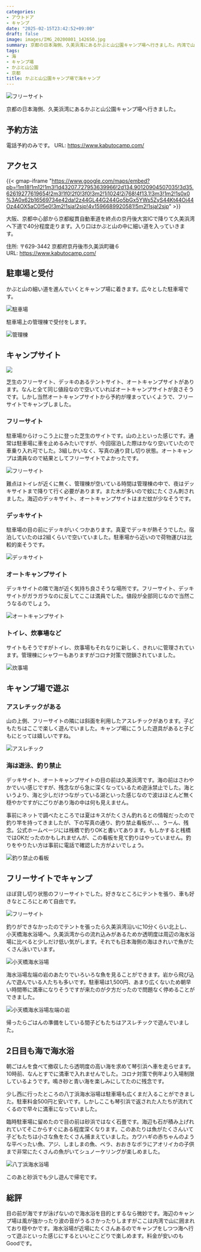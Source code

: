 ```yaml
---
categories:
- アウトドア
- キャンプ
date: "2025-02-15T23:42:52+09:00"
draft: false
image: images/IMG_20200801_142650.jpg
summary: 京都の日本海側、久美浜湾にあるかぶと山公園キャンプ場へ行きました。内湾で山に囲まれており穏やかでのんびりできます。海に近く、少し車で走り海水浴に行っても良い場所です。
tags:
- 海
- キャンプ場
- かぶと山公園
- 京都
title: かぶと山公園キャンプ場で海キャンプ
---
```


![フリーサイト](./images/IMG_20200801_142650.jpg)

京都の日本海側、久美浜湾にあるかぶと山公園キャンプ場へ行きました。

## 予約方法

電話予約のみです。 URL: <https://www.kabutocamp.com/>

## アクセス

{{< gmap-iframe "https://www.google.com/maps/embed?pb=!1m18!1m12!1m3!1d43207.727953639966!2d134.90120904507035!3d35.62619277619654!2m3!1f0!2f0!3f0!3m2!1i1024!2i768!4f13.1!3m3!1m2!1s0x0%3A0x62b16569734e42da!2z44GL44G244Go5bGx5YWs5ZyS44Kt44Oj44Oz44OX5aC0!5e0!3m2!1sja!2sjp!4v1596689920581!5m2!1sja!2sjp" >}}

大阪、京都中心部から京都縦貫自動車道を終点の京丹後大宮ICで降りて久美浜湾へ下道で40分程度走ります。入り口はかぶと山の中に細い道を入っていきます。

住所: 〒629-3442 京都府京丹後市久美浜町磯６\
URL: <https://www.kabutocamp.com/>

## 駐車場と受付

かぶと山の細い道を進んでいくとキャンプ場に着きます。広々とした駐車場です。

![駐車場](./images/IMG_20200801_125821.jpg)

駐車場上の管理棟で受付をします。

![管理棟](./images/IMG_20200801_125842.jpg)

## キャンプサイト

![](./images/image843.jpg)

芝生のフリーサイト、デッキのあるテントサイト、オートキャンプサイトがあります。なんと全て同じ値段なので空いていればオートキャンプサイトが良さそうです。しかし当然オートキャンプサイトから予約が埋まっていくようで、フリーサイトでキャンプしました。

### フリーサイト

駐車場からけっこう上に登った芝生のサイトです。山の上といった感じです。通常は駐車場に車を止めるみたいですが、今回宿泊した際はかなり空いていたので車乗り入れ可でした。3組しかいなく、写真の通り貸し切り状態。オートキャンプは満員なので結果としてフリーサイトでよかったです。

![フリーサイト](./images/IMG_20200801_142734.jpg)

難点はトイレが近くに無く、管理棟が空いている時間は管理棟の中で、夜はデッキサイトまで降りて行く必要があります。また木が多いので蚊にたくさん刺されました。海辺のデッキサイト、オートキャンプサイトはまだ蚊が少なそうです。

### デッキサイト

駐車場の目の前にデッキがいくつかあります。真夏でデッキが熱そうでした。宿泊していたのは2組くらいで空いていました。駐車場から近いので荷物運びは比較的楽そうです。

![デッキサイト](./images/IMG_20200801_125617.jpg)

### オートキャンプサイト

デッキサイトの隣で海が近く気持ち良さそうな場所です。フリーサイト、デッキサイトがガラガラなのに反してここは満員でした。値段が全部同じなので当然こうなるのでしょう。

![オートキャンプサイト](./images/IMG_20200801_125747.jpg)

### トイレ、炊事場など

サイトもそうですがトイレ、炊事場もそれなりに新しく、きれいに管理されています。管理棟にシャワーもありますがコロナ対策で閉鎖されていました。

![炊事場](./images/IMG_20200801_125631.jpg)

## キャンプ場で遊ぶ

### アスレチックがある

山の上側、フリーサイトの隣には斜面を利用したアスレチックがあります。子どもたちはここで楽しく遊んでいました。キャンプ場にこうした遊具があると子どもにとっては嬉しいですね。

![アスレチック](./images/IMG_20200802_062233.jpg)

### 海は遊泳、釣り禁止

デッキサイト、オートキャンプサイトの目の前は久美浜湾です。海の前はさわやかでいい感じですが、残念ながら急に深くなっているため遊泳禁止でした。海というより、海と少しだけつながっている湖といった感じなので波はほとんど無く穏やかですがにごりがあり海の中は何も見えません。

事前にネットで調べたところでは夏はキスがたくさん釣れるとの情報だったので釣り竿を持ってきましたが、下の写真の通り、釣り禁止看板が、、、うーん、残念。公式ホームページには桟橋で釣りOKと書いてあります。もしかすると桟橋ではOKだったのかもしれませんが、この看板を見て釣りはやっていません。釣りをやりたい方は事前に電話で確認した方がよいでしょう。

![釣り禁止の看板](./images/IMG_20200801_125910.jpg)

## フリーサイトでキャンプ

ほぼ貸し切り状態のフリーサイトでした。好きなところにテントを張り、車も好きなところにとめて自由です。

![フリーサイト](./images/IMG_20200801_142650.jpg)

釣りができなかったのでテントを張ったら久美浜湾沿いに10分くらい北上し、小天橋海水浴場へ。久美浜湾からの流れ込みがあるためか透明度は周辺の海水浴場に比べると少しだけ低い気がします。それでも日本海側の海はきれいで魚がたくさん泳いでいます。

![小天橋海水浴場](./images/IMG_20200801_160828.jpg)

海水浴場左端の岩のあたりでいろいろな魚を見ることができます。岩から飛び込んで遊んでいる人たちも多いです。駐車場は1,500円、あまり広くないため朝早い時間帯に満車になりそうですが来たのが夕方だったので問題なく停めることができました。

![小天橋海水浴場左端の岩](./images/IMG_20200801_160927.jpg)

帰ったらごはんの準備をしている間子どもたちはアスレチックで遊んでいました。

## 2日目も海で海水浴

朝ごはんを食べて撤収したら透明度の高い海を求めて琴引浜へ車を走らせます。10時前、なんとすでに満車で入れませんでした。コロナ対策で例年より入場制限しているようです。鳴き砂と青い海を楽しみにしてたのに残念です。

少し西に行ったところの八丁浜海水浴場は駐車場も広くまだ入ることができました。駐車料金500円と安いです。しかしここも琴引浜で返された人たちが流れてくるので早々に満車になっていました。

臨時駐車場に留めたので目の前は砂浜ではなく石畳です。海辺も石が積み上げれれていてそこからすぐにある程度深くなります。このあたりは魚がたくさんいて子どもたちは小さな魚をたくさん捕まえていました。カワハギの赤ちゃんのような平べったい魚、アジ、しましまの魚、ベラ、おおきなボラにアオリイカの子供まで非常にたくさんの魚がいてシュノーケリングが楽しめました。

![八丁浜海水浴場](./images/IMG_20200802_121401.jpg)

このあと砂浜でも少し遊んで帰宅です。

## 総評

目の前が海ですが泳げないので海水浴を目的とするなら微妙です。海辺のキャンプ場は風が強かったり波の音がうるさかったりしますがここは内湾で山に囲まれており穏やかです。海水浴場が近場にたくさんあるのでキャンプをしつつ海へ行って遊ぶといった感じにするといいとこどりで楽しめます。料金が安いのもGoodです。
